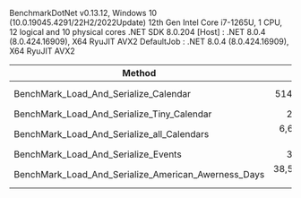 BenchmarkDotNet v0.13.12, Windows 10 (10.0.19045.4291/22H2/2022Update)
12th Gen Intel Core i7-1265U, 1 CPU, 12 logical and 10 physical cores
.NET SDK 8.0.204
  [Host]     : .NET 8.0.4 (8.0.424.16909), X64 RyuJIT AVX2
  DefaultJob : .NET 8.0.4 (8.0.424.16909), X64 RyuJIT AVX2

| Method                                              | Mean          | Error         | StdDev        | Median        | Gen0      | Gen1      | Gen2     | Allocated   |
|---------------------------------------------------- |--------------:|--------------:|--------------:|--------------:|----------:|----------:|---------:|------------:|
| BenchMark_Load_And_Serialize_Calendar               |    514.263 us |    10.1807 us |    24.5875 us |    511.290 us |  103.5156 |   41.0156 |        - |   640.03 KB |
| BenchMark_Load_And_Serialize_Tiny_Calendar          |      2.232 us |     0.3319 us |     0.9251 us |      1.867 us |    0.6084 |    0.0019 |        - |     3.74 KB |
| BenchMark_Load_And_Serialize_all_Calendars          |  6,679.383 us |   128.3720 us |   171.3729 us |  6,668.860 us |  539.0625 |  437.5000 | 125.0000 |  2996.33 KB |
| BenchMark_Load_And_Serialize_Events                 |      3.529 us |     0.4480 us |     1.1803 us |      3.164 us |    0.6523 |    0.0038 |        - |     4.02 KB |
| BenchMark_Load_And_Serialize_American_Awerness_Days | 38,598.039 us | 1,385.1851 us | 4,040.6501 us | 37,832.762 us | 3769.2308 | 1769.2308 | 615.3846 | 22656.07 KB |
